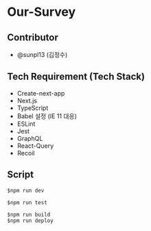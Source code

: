 # Our-Survey

## Contributor

- @sunpl13 (김정수)

## Tech Requirement (Tech Stack)

- Create-next-app
- Next.js
- TypeScript
- Babel 설정 (IE 11 대응)
- ESLint
- Jest
- GraphQL
- React-Query
- Recoil

## Script

```
$npm run dev
```

```
$npm run test
```

```
$npm run build
$npm run deploy
```
